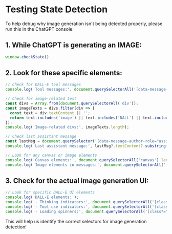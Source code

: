 # Testing State Detection

To help debug why image generation isn't being detected properly, please run this in the ChatGPT console:

## 1. While ChatGPT is generating an IMAGE:
```javascript
window.checkState()
```

## 2. Look for these specific elements:
```javascript
// Check for DALL-E tool messages
console.log('Tool messages:', document.querySelectorAll('[data-message-author-role="tool"]').length);

// Check for image-related text
const divs = Array.from(document.querySelectorAll('div'));
const imageTexts = divs.filter(div => {
  const text = div.textContent || '';
  return text.includes('image') || text.includes('DALL') || text.includes('generat');
});
console.log('Image-related divs:', imageTexts.length);

// Check last assistant message
const lastMsg = document.querySelector('[data-message-author-role="assistant"]:last-child');
console.log('Last assistant message:', lastMsg?.textContent?.substring(0, 100));

// Look for any canvas or image elements
console.log('Canvas elements:', document.querySelectorAll('canvas').length);
console.log('Image elements in messages:', document.querySelectorAll('[data-message-id] img').length);
```

## 3. Check for the actual image generation UI:
```javascript
// Look for specific DALL-E UI elements
console.log('DALL-E elements:');
console.log('- Thinking indicators:', document.querySelectorAll('[class*="thinking"]').length);
console.log('- Tool use indicators:', document.querySelectorAll('[class*="tool"]').length);
console.log('- Loading spinners:', document.querySelectorAll('[class*="spinner"], [class*="loading"]').length);
```

This will help us identify the correct selectors for image generation detection!